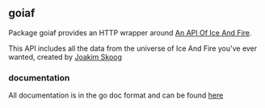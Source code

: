 ## goiaf

Package goiaf provides an HTTP wrapper around [An API Of Ice And Fire](https://anapioficeandfire.com).

This API includes all the data from the universe of Ice And Fire you've ever wanted, created by [Joakim Skoog](https://github.com/joakimskoog)

### documentation

All documentation is in the go doc format and can be found [here](https://godoc.org/github.com/mattiaspernhult/goiaf)
